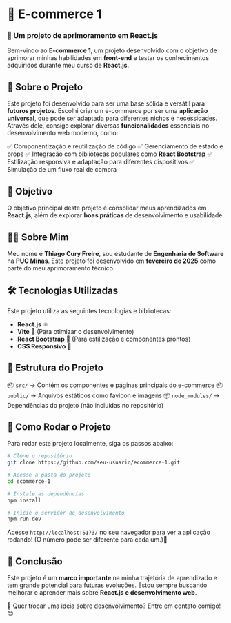 # 🛒 E-commerce 1

### 🚀 Um projeto de aprimoramento em **React.js**

Bem-vindo ao **E-commerce 1**, um projeto desenvolvido com o objetivo de aprimorar minhas habilidades em **front-end** e testar os conhecimentos adquiridos durante meu curso de **React.js**.

## 🧐 Sobre o Projeto

Este projeto foi desenvolvido para ser uma base sólida e versátil para **futuros projetos**. Escolhi criar um e-commerce por ser uma **aplicação universal**, que pode ser adaptada para diferentes nichos e necessidades. Através dele, consigo explorar diversas **funcionalidades** essenciais no desenvolvimento web moderno, como:

✅ Componentização e reutilização de código
✅ Gerenciamento de estado e props
✅ Integração com bibliotecas populares como **React Bootstrap**
✅ Estilização responsiva e adaptação para diferentes dispositivos
✅ Simulação de um fluxo real de compra

## 🎯 Objetivo

O objetivo principal deste projeto é consolidar meus aprendizados em **React.js**, além de explorar **boas práticas** de desenvolvimento e usabilidade.

## 👨‍💻 Sobre Mim

Meu nome é **Thiago Cury Freire**, sou estudante de **Engenharia de Software** na **PUC Minas**. Este projeto foi desenvolvido em **fevereiro de 2025** como parte do meu aprimoramento técnico.

## 🛠️ Tecnologias Utilizadas

Este projeto utiliza as seguintes tecnologias e bibliotecas:

- **React.js** ⚛️
- **Vite** 🚀 (Para otimizar o desenvolvimento)
- **React Bootstrap** 🎨 (Para estilização e componentes prontos)
- **CSS Responsivo** 📱

## 📂 Estrutura do Projeto

📦 `src/` → Contém os componentes e páginas principais do e-commerce
📦 `public/` → Arquivos estáticos como favicon e imagens
📦 `node_modules/` → Dependências do projeto (não incluídas no repositório)

## 📌 Como Rodar o Projeto

Para rodar este projeto localmente, siga os passos abaixo:

```sh
# Clone o repositório
git clone https://github.com/seu-usuario/ecommerce-1.git

# Acesse a pasta do projeto
cd ecommerce-1

# Instale as dependências
npm install

# Inicie o servidor de desenvolvimento
npm run dev
```

Acesse `http://localhost:5173/` no seu navegador para ver a aplicação rodando! (O número pode ser diferente para cada um.)🚀

## 🌟 Conclusão

Este projeto é um **marco importante** na minha trajetória de aprendizado e tem grande potencial para futuras evoluções. Estou sempre buscando melhorar e aprender mais sobre **React.js e desenvolvimento web**.

📩 Quer trocar uma ideia sobre desenvolvimento? Entre em contato comigo! 😊
